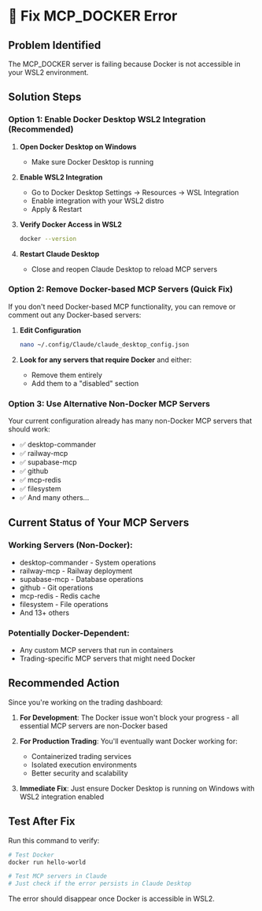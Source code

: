 # 🔧 Fix MCP_DOCKER Error

## Problem Identified
The MCP_DOCKER server is failing because Docker is not accessible in your WSL2 environment.

## Solution Steps

### Option 1: Enable Docker Desktop WSL2 Integration (Recommended)

1. **Open Docker Desktop on Windows**
   - Make sure Docker Desktop is running

2. **Enable WSL2 Integration**
   - Go to Docker Desktop Settings → Resources → WSL Integration
   - Enable integration with your WSL2 distro
   - Apply & Restart

3. **Verify Docker Access in WSL2**
   ```bash
   docker --version
   ```

4. **Restart Claude Desktop**
   - Close and reopen Claude Desktop to reload MCP servers

### Option 2: Remove Docker-based MCP Servers (Quick Fix)

If you don't need Docker-based MCP functionality, you can remove or comment out any Docker-based servers:

1. **Edit Configuration**
   ```bash
   nano ~/.config/Claude/claude_desktop_config.json
   ```

2. **Look for any servers that require Docker** and either:
   - Remove them entirely
   - Add them to a "disabled" section

### Option 3: Use Alternative Non-Docker MCP Servers

Your current configuration already has many non-Docker MCP servers that should work:
- ✅ desktop-commander
- ✅ railway-mcp  
- ✅ supabase-mcp
- ✅ github
- ✅ mcp-redis
- ✅ filesystem
- ✅ And many others...

## Current Status of Your MCP Servers

### Working Servers (Non-Docker):
- desktop-commander - System operations
- railway-mcp - Railway deployment
- supabase-mcp - Database operations
- github - Git operations
- mcp-redis - Redis cache
- filesystem - File operations
- And 13+ others

### Potentially Docker-Dependent:
- Any custom MCP servers that run in containers
- Trading-specific MCP servers that might need Docker

## Recommended Action

Since you're working on the trading dashboard:

1. **For Development**: The Docker issue won't block your progress - all essential MCP servers are non-Docker based

2. **For Production Trading**: You'll eventually want Docker working for:
   - Containerized trading services
   - Isolated execution environments
   - Better security and scalability

3. **Immediate Fix**: Just ensure Docker Desktop is running on Windows with WSL2 integration enabled

## Test After Fix

Run this command to verify:
```bash
# Test Docker
docker run hello-world

# Test MCP servers in Claude
# Just check if the error persists in Claude Desktop
```

The error should disappear once Docker is accessible in WSL2.